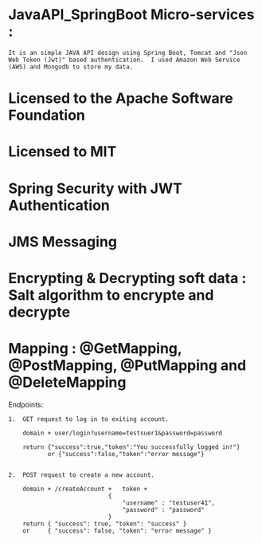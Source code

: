# JavaAPI_SpringBoot Micro-services :
	It is an simple JAVA API design using Spring Boot, Tomcat and "Json Web Token (Jwt)" based authentication.  I used Amazon Web Service (AWS) and Mongodb to store my data. 
# Licensed to the Apache Software Foundation
# Licensed to MIT
# Spring Security with JWT Authentication
# JMS Messaging 
# Encrypting & Decrypting soft data : Salt algorithm to encrypte and decrypte
# Mapping : @GetMapping, @PostMapping, @PutMapping and @DeleteMapping




Endpoints:

	1.  GET request to log in to exiting account.
			   
		domain + user/login?username=testsuer1&password=password
		
		return {"success":true,"token":"You successfully logged in!"}
			   or {"success":false,"token":"error message"}
	
	
	2.  POST request to create a new account.
		
		domain + /createAccount + 	token + 
								{
									"username" : "testuser41",
									"password" : "password"
								}
		return { "success": true, "token": "success" }
		or     { "success": false, "token": "error message" }
		
